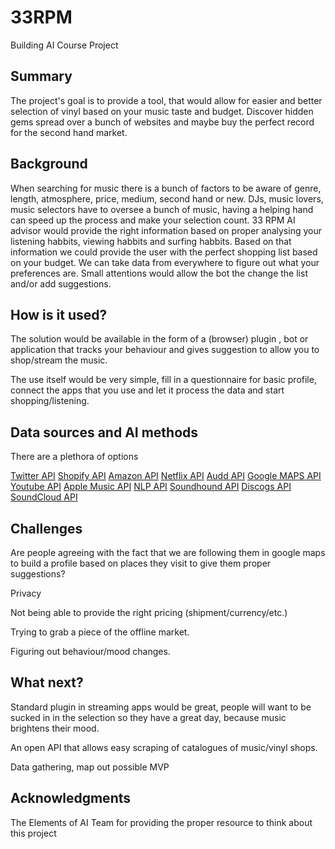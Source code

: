 # 33RPM
Building AI Course Project

## Summary

The project's goal is to provide a tool, that would allow for easier and better selection of vinyl based on your music taste and budget. Discover hidden gems spread over a bunch of websites and maybe buy the perfect record for the second hand market.


## Background

When searching for music there is a bunch of factors to be aware of genre, length, atmosphere, price, medium, second hand or new.
DJs, music lovers, music selectors have to oversee a bunch of music, having a helping hand can speed up the process and make your selection count.
33 RPM AI advisor would provide the right information based on proper analysing your listening habbits, viewing habbits and surfing habbits. Based on that information we could provide the user with the perfect shopping list based on your budget.
We can take data from everywhere to figure out what your preferences are. Small attentions would allow the bot the change the list and/or add suggestions.


## How is it used?

The solution would be available in the form of a (browser) plugin , bot or application that tracks your behaviour and gives suggestion to allow you to shop/stream the music. 

The use itself would be very simple, fill in a questionnaire for basic profile, connect the apps that you use and let it process the data and start shopping/listening.


## Data sources and AI methods

There are a plethora of options

[Twitter API](https://developer.twitter.com/en/docs)
[Shopify API](https://shopify.dev/docs/admin-api/rest/reference)
[Amazon API](https://developer.amazonservices.com/)
[Netflix API](https://partnerhelp.netflixstudios.com/hc/en-us/sections/205641408-API-Developer-s-Toolkit)
[Audd API](https://audd.io/)
[Google MAPS API](https://developers.google.com/maps/documentation)
[Youtube API](https://developers.google.com/youtube/v3)
[Apple Music API](https://developer.apple.com/documentation/applemusicapi/)
[NLP API](https://cloud.google.com/natural-language?hl=nl)
[Soundhound API](https://github.com/soundhound)
[Discogs API](https://www.discogs.com/developers)
[SoundCloud API](https://developers.soundcloud.com/)



## Challenges

Are people agreeing with the fact that we are following them in google maps to build a profile based on places they visit to give them proper suggestions?

Privacy 

Not being able to provide the right pricing (shipment/currency/etc.)

Trying to grab a piece of the offline market.

Figuring out behaviour/mood changes.

## What next?

Standard plugin in streaming apps would be great, people will want to be sucked in in the selection so they have a great day, because music brightens their mood.

An open API that allows easy scraping of catalogues of music/vinyl shops.

Data gathering, map out possible MVP

## Acknowledgments

The Elements of AI Team for providing the proper resource to think about this project
